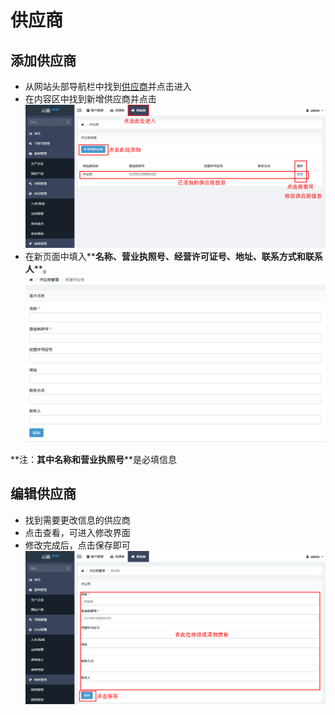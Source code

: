 # 供应商

## 添加供应商
- 从网站头部导航栏中找到[供应商](https://58ee.top/provider)并点击进入
- 在内容区中找到新增供应商并点击
  ![供应商首页](images/供应商首页.png)
- 在新页面中填入**__名称__**、**__营业执照号__**、**__经营许可证号__**、**__地址__**、**__联系方式__**和**__联系人__**。
  ![供应商新建](images/供应商新建.png)

**注：**其中**__名称__**和**__营业执照号__**是必填信息

## 编辑供应商
- 找到需要更改信息的供应商
- 点击查看，可进入修改界面
- 修改完成后，点击保存即可
  ![供应商编辑](images/供应商编辑.png)
